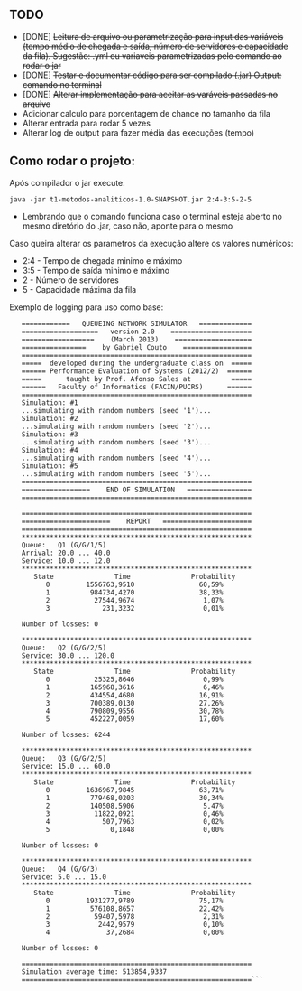 ## TODO

- [DONE] <s>Leitura de arquivo ou parametrização para input das variáveis (tempo médio de chegada e saída, número de servidores e capacidade da fila). Sugestão: .yml ou variaveis parametrizadas pelo comando ao rodar o jar </s>
- [DONE] <s>Testar e documentar código para ser compilado (.jar) Output: comando no terminal </s>
- [DONE] <s>Alterar implementação para aceitar as varáveis passadas no arquivo </s>
- Adicionar calculo para porcentagem de chance no tamanho da fila
- Alterar entrada para rodar 5 vezes
- Alterar log de output para fazer média das execuções (tempo)

## Como rodar o projeto:

Após compilador o jar execute: 

```java -jar t1-metodos-analiticos-1.0-SNAPSHOT.jar 2:4-3:5-2-5```

- Lembrando que o comando funciona caso o terminal esteja aberto no mesmo diretório do .jar, caso não, aponte para o mesmo

Caso queira alterar os parametros da execução altere os valores numéricos:

- 2:4 - Tempo de chegada minimo e máximo
- 3:5 - Tempo de saída minimo e máximo
- 2 - Número de servidores
- 5 - Capacidade máxima da fila 

Exemplo de logging para uso como base: 

```=========================================================
   ============   QUEUEING NETWORK SIMULATOR   =============
   ===================   version 2.0    ====================
   ==================    (March 2013)    ===================
   ================    by Gabriel Couto    =================
   =========================================================
   =====  developed during the undergraduate class on  =====
   ====== Performance Evaluation of Systems (2012/2)  ======
   =====      taught by Prof. Afonso Sales at          =====
   ======   Faculty of Informatics (FACIN/PUCRS)      ======
   =========================================================
   Simulation: #1
   ...simulating with random numbers (seed '1')...
   Simulation: #2
   ...simulating with random numbers (seed '2')...
   Simulation: #3
   ...simulating with random numbers (seed '3')...
   Simulation: #4
   ...simulating with random numbers (seed '4')...
   Simulation: #5
   ...simulating with random numbers (seed '5')...
   =========================================================
   =================    END OF SIMULATION   ================
   =========================================================
   
   =========================================================
   ======================    REPORT   ======================
   =========================================================
   *********************************************************
   Queue:   Q1 (G/G/1/5)
   Arrival: 20.0 ... 40.0
   Service: 10.0 ... 12.0
   *********************************************************
      State               Time               Probability
         0         1556763,9510                60,59%
         1          984734,4270                38,33%
         2           27544,9674                 1,07%
         3             231,3232                 0,01%
   
   Number of losses: 0
   
   *********************************************************
   Queue:   Q2 (G/G/2/5)
   Service: 30.0 ... 120.0
   *********************************************************
      State               Time               Probability
         0           25325,8646                 0,99%
         1          165968,3616                 6,46%
         2          434554,4680                16,91%
         3          700389,0130                27,26%
         4          790809,9556                30,78%
         5          452227,0059                17,60%
   
   Number of losses: 6244
   
   *********************************************************
   Queue:   Q3 (G/G/2/5)
   Service: 15.0 ... 60.0
   *********************************************************
      State               Time               Probability
         0         1636967,9845                63,71%
         1          779468,0203                30,34%
         2          140508,5906                 5,47%
         3           11822,0921                 0,46%
         4             507,7963                 0,02%
         5               0,1848                 0,00%
   
   Number of losses: 0
   
   *********************************************************
   Queue:   Q4 (G/G/3)
   Service: 5.0 ... 15.0
   *********************************************************
      State               Time               Probability
         0         1931277,9789                75,17%
         1          576108,8657                22,42%
         2           59407,5978                 2,31%
         3            2442,9579                 0,10%
         4              37,2684                 0,00%
   
   Number of losses: 0
   
   =========================================================
   Simulation average time: 513854,9337
   =========================================================```